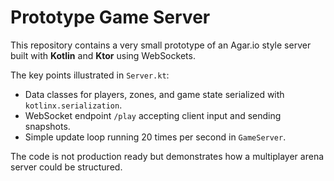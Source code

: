 # Prototype Game Server

This repository contains a very small prototype of an Agar.io style server built with **Kotlin** and **Ktor** using WebSockets.

The key points illustrated in `Server.kt`:

- Data classes for players, zones, and game state serialized with `kotlinx.serialization`.
- WebSocket endpoint `/play` accepting client input and sending snapshots.
- Simple update loop running 20 times per second in `GameServer`.

The code is not production ready but demonstrates how a multiplayer arena server could be structured.
